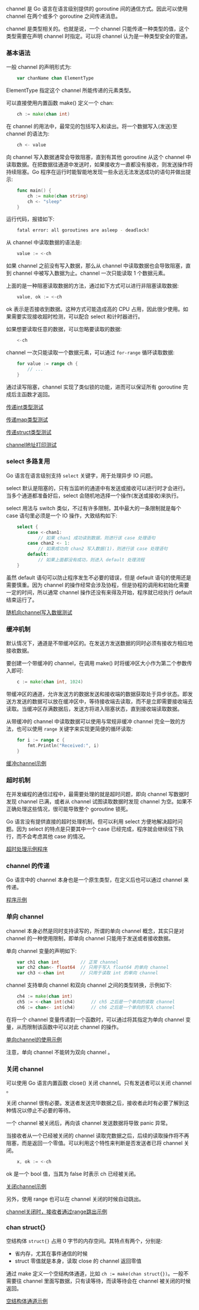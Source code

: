 
channel 是 Go 语言在语言级别提供的 goroutine 间的通信方式。因此可以使用 channel 在两个或多个 goroutine 之间传递消息。

channel 是类型相关的。也就是说，一个 channel 只能传递一种类型的值，这个类型需要在声明 channel 时指定。可以将 channel 认为是一种类型安全的管道。

### 基本语法

一般 channel 的声明形式为:
```go
    var chanName chan ElementType
```
ElementType 指定这个 channel 所能传递的元素类型。

可以直接使用内置函数 make() 定义一个 chan:
```go
    ch := make(chan int)
```

在 channel 的用法中，最常见的包括写入和读出。将一个数据写入(发送)至 channel 的语法为:
```go
    ch <- value
```
向 channel 写入数据通常会导致阻塞，直到有其他 goroutine 从这个 channel 中读取数据。在把数据往通道中发送时，如果接收方一直都没有接收，则发送操作将持续阻塞。Go 程序在运行时能智能地发现一些永远无法发送成功的语句并做出提示:
```go
    func main() {
        ch := make(chan string)
        ch <- "sleep"
    }
```
运行代码，报错如下:
```sh
    fatal error: all goroutines are asleep - deadlock!
```

从 channel 中读取数据的语法是:
```go
    value := <-ch
```
如果 channel 之前没有写入数据，那么从 channel 中读取数据也会导致阻塞，直到 channel 中被写入数据为止。channel 一次只能读取 1 个数据元素。

上面的是一种阻塞读取数据的方法，通过如下方式可以进行非阻塞读取数据:
```go
    value, ok := <-ch
```
ok 表示是否接收到数据。这种方式可能造成高的 CPU 占用，因此很少使用。如果需要实现接收超时检测，可以配合 select 和计时器进行。

如果想要读取任意的数据，可以忽略要读取的数据:
```go
    <-ch
```

channel 一次只能读取一个数据元素，可以通过 `for-range` 循环读取数据:
```go
    for value := range ch {
        // ...
    }
```

通过读写阻塞，channel 实现了类似锁的功能，进而可以保证所有 goroutine 完成后主函数才返回。

[传递int类型测试](t/03_channel_int.go)

[传递map类型测试](t/03_channel_map.go)

[传递struct类型测试](t/03_channel_struct.go)

[channel地址打印测试](t/03_channel_addr.go)


### select 多路复用

Go 语言在语言级别支持 `select` 关键字，用于处理异步 IO 问题。

select 默认是阻塞的，只有当监听的通道中有发送或接收可以进行时才会进行。当多个通道都准备好后，select 会随机地选择一个操作(发送或接收)来执行。

select 用法与 switch 类似，不过有许多限制，其中最大的一条限制就是每个 case 语句里必须是一个 IO 操作，大致结构如下:
```go
    select {
        case <-chan1:
            // 如果 chan1 成功读到数据，则进行该 case 处理语句
        case chan2 <- 1:
            // 如果成功向 chan2 写入数据(1)，则进行该 case 处理语句
        default:
            // 如果上面都没有成功，则进入 default 处理流程
    }
```

虽然 default 语句可以防止程序发生不必要的错误，但是 default 语句的使用还是需要慎重。因为 channel 的操作经常会涉及协程，但是协程的调用和初始化需要一定的时间，所以通常 channel 操作还没有来得及开始，程序就已经执行 default 结束运行了。

[随机向channel写入数据测试](t/03_select.go)


### 缓冲机制

默认情况下，通道是不带缓冲区的。在发送方发送数据的同时必须有接收方相应地接收数据。

要创建一个带缓冲的 channel，在调用 make() 时将缓冲区大小作为第二个参数传入即可:
```go
    c := make(chan int, 1024)
```

带缓冲区的通道，允许发送方的数据发送和接收端的数据获取处于异步状态。即发送方发送的数据可以放在缓冲区中，等待接收端去读取，而不是立即需要接收端去读取。当缓冲区存满数据后，发送方将进入阻塞状态，直到接收端读取数据。

从带缓冲的 channel 中读取数据可以使用与常规非缓冲 channel 完全一致的方法，也可以使用 `range` 关键字来实现更简便的循环读取:
```go
    for i := range c {
        fmt.Println("Received:", i)
    }
```

[缓冲channel示例](t/03_channel_buffer.go)


### 超时机制

在并发编程的通信过程中，最需要处理的就是超时问题，即向 channel 写数据时发现 channel 已满，或者从 channel 试图读取数据时发现 channel 为空。如果不正确处理这些情况，很可能导致整个 goroutine 锁死。

Go 语言没有提供直接的超时处理机制，但可以利用 select 方便地解决超时问题。因为 select 的特点是只要其中一个 case 已经完成，程序就会继续往下执行，而不会考虑其他 case 的情况。

[超时处理示例程序](t/03_timeout.go)


### channel 的传递

Go 语言中的 channel 本身也是一个原生类型，在定义后也可以通过 channel 来传递。

[程序示例](t/03_pass_channel.go)


### 单向 channel

channel 本身必然是同时支持读写的，所谓的单向 channel 概念，其实只是对 channel 的一种使用限制，即单向 channel 只能用于发送或者接收数据。

单向 channel 变量的声明如下:
```go
    var ch1 chan int        // 正常 channel
    var ch2 chan<- float64  // 只用于写入 float64 的单向 channel
    var ch3 <-chan int      // 只用于读取 int 的单向 channel
```

channel 支持单向 channel 和双向 channel 之间的类型转换，示例如下:
```go
    ch4 := make(chan int)
    ch5 := <-chan int(ch4)      // ch5 之后是一个单向的读取 channel
    ch6 := chan<- int(ch4)      // ch6 之后是一个单向的写入 channel
```

在将一个 channel 变量传递到一个函数时，可以通过将其指定为单向 channel 变量，从而限制该函数中可以对此 channel 的操作。

[单向channel的使用示例](t/03_one_way.go)

注意，单向 channel 不能转为双向 channel 。


### 关闭 channel

可以使用 Go 语言内置函数 close() 关闭 channel。只有发送者可以关闭 channel 。

关闭 channel 很有必要。发送者发送完毕数据之后，接收者此时有必要了解到这种情况以停止不必要的等待。

一个 channel 被关闭后，再向该 channel 发送数据将导致 panic 异常。

当接收者从一个已经被关闭的 channel 读取完数据之后，后续的读取操作将不再阻塞，而是返回一个零值。可以利用这个特性来判断是否发送者已将 channel 关闭。
```go
    x, ok := <-ch
```
ok 是一个 bool 值，当其为 false 时表示 ch 已经被关闭。

[关闭channel示例](t/03_close.go)

另外，使用 range 也可以在 channel 关闭的时候自动跳出。

[channel关闭时，接收者通过range跳出示例](t/03_close_range.go)


### chan struct{}

空结构体 `struct{}` 占用 0 字节的内存空间。其特点有两个，分别是:
* 省内存，尤其在事件通信的时候
* struct 零值就是本身，读取 close 的 channel 返回零值
  
通过 make 定义一个空结构体通道，比如 `ch := make(chan struct{})`。一般不需要往 channel 里面写数据，只有读等待，而读等待会在 channel 被关闭的时候返回。

[空结构体通道示例](t/03_channel_nil_struct.go)
